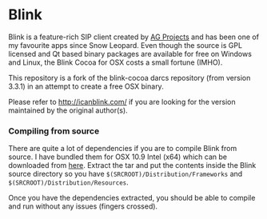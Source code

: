 Blink
=====

Blink is a feature-rich SIP client created by [AG Projects](http://ag-projects.com/)
and has been one of my favourite apps since Snow Leopard. Even though the source
is GPL licensed and Qt based binary packages are available for free on Windows
and Linux, the Blink Cocoa for OSX costs a small fortune (IMHO).

This repository is a fork of the blink-cocoa darcs repository (from version 3.3.1)
in an attempt to create a free OSX binary.

Please refer to http://icanblink.com/ if you are looking for the version maintained
by the original author(s).


### Compiling from source

There are quite a lot of dependencies if you are to compile Blink from source.
I have bundled them for OSX 10.9 Intel (x64) which can be downloaded from
[here](http://packages.geniusse.com/osx/10.9/blink/blink-deps-macosx-10.9-intel-x64.tar.bz).
Extract the tar and put the contents inside the Blink source directory so you
have `$(SRCROOT)/Distribution/Frameworks` and `$(SRCROOT)/Distribution/Resources`.

Once you have the dependencies extracted, you should be able to compile and run
without any issues (fingers crossed).

